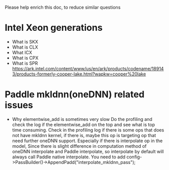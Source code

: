 Please help enrich this doc, to reduce similar questions

# Intel Xeon generations

- What is SKX
- What is CLX
- What ICX
- What is CPX
- What is SPR
https://ark.intel.com/content/www/us/en/ark/products/codename/189143/products-formerly-cooper-lake.html?wapkw=cooper%20lake

# Paddle mkldnn(oneDNN) related issues

- Why elementwise_add is sometimes very slow
    Do the profiling and check the log if the elementwise_add on the top and see what is top time consuming.
    Check in the profiling log if there is some ops that does not have mkldnn kernel, if there is, maybe this op is targeting op that need further oneDNN support.
    Especially if there is interpolate op in the model, Since there is slight difference in computation method of oneDNN interpolate and Paddle interpolate, so interpolate by default will always call Paddle native interpolate. You need to add config->PassBuilder()->AppendPadd("interpolate_mkldnn_pass");

